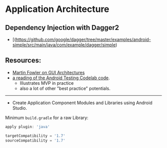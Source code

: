 
# Application Architecture


## Dependency Injection with Dagger2

* [(https://github.com/google/dagger/tree/master/examples/android-simple/src/main/java/com/example/dagger/simple)

## Resources:

* [Martin Fowler on GUI Architectures](http://www.martinfowler.com/eaaDev/uiArchs.html)
* [a reading of the Android Testing Codelab code](./reading--android-codelab.md).
  * Illustrates MVP in practice
  - also a lot of other "best practice" potentials.

----

* Create Application Component Modules and Libraries using Android Studio.

Minimum `build.gradle` for a raw Library:

```groovy
apply plugin: 'java'

targetCompatibility = '1.7'
sourceCompatibility = '1.7'
```

